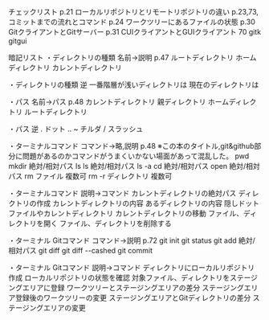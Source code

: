 チェックリスト
p.21 ローカルリポジトリとリモートリポジトリの違い
p.23,73, コミットまでの流れとコマンド
p.24 ワークツリーにあるファイルの状態
p.30 GitクライアントとGitサーバー
p.31 CUIクライアントとGUIクライアント 70 gitk gitgui

暗記リスト
・ディレクトリの種類 名前→説明 p.47
ルートディレクトリ
ホームディレクトリ
カレントディレクトリ

・ディレクトリの種類 逆
一番階層が浅いディレクトリは
現在のディレクトリは

・パス 名前→パス p.48
カレントディレクトリ
親ディレクトリ
ホームディレクトリ
ルートディレクトリ

・パス 逆
. ドット
..
~ チルダ
/ スラッシュ

・ターミナルコマンド コマンド→略,説明 p.48
※この本のタイトル,git&github部分に問題があるのかコマンドがうまくいかない場面があって混乱した。
pwd
mkdir 絶対/相対パス
ls
ls 絶対/相対パス
ls -a
cd 絶対/相対パス
open 絶対/相対パス
rm ファイル 複数可
rm -r ディレクトリ 複数可

・ターミナルコマンド 説明→コマンド
カレントディレクトリの絶対パス
ディレクトリの作成
カレントディレクトリの内容
あるディレクトリの内容
隠しドットファイルやカレントディレクトリ
カレントディレクトリの移動
ファイル、ディレクトリを開く
ファイル、ディレクトリを削除する

・ターミナル Gitコマンド コマンド→説明 p.72
git init
git status
git add 絶対/相対パス
git diff
git diff --cashed
git commit

・ターミナル Gitコマンド 説明→コマンド
ディレクトリにローカルリポジトリ作成
ローカルリポジトリの状態を確認
対象ファイル、ディレクトリをステージングエリアに登録
ワークツリーとステージングエリアの差分 ステージングエリア登録後のワークツリーの変更
ステージングエリアとGitディレクトリの差分 ステージングエリアの変更
